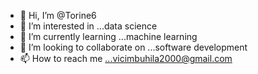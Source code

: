 - 👋 Hi, I’m @Torine6
- 👀 I’m interested in ...data science 
- 🌱 I’m currently learning ...machine learning 
- 💞️ I’m looking to collaborate on ...software development 
- 📫 How to reach me ...vicimbuhila2000@gmail.com 

<!---
Torine6/Torine6 is a ✨ special ✨ repository because its `README.md` (this file) appears on your GitHub profile.
You can click the Preview link to take a look at your changes.
--->
